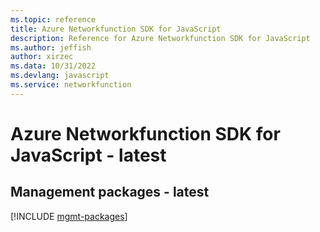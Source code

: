 ```yaml
---
ms.topic: reference
title: Azure Networkfunction SDK for JavaScript
description: Reference for Azure Networkfunction SDK for JavaScript
ms.author: jeffish
author: xirzec
ms.data: 10/31/2022
ms.devlang: javascript
ms.service: networkfunction
---
```

# Azure Networkfunction SDK for JavaScript - latest

## Management packages - latest
[!INCLUDE [mgmt-packages](networkfunction-mgmt-index.md)]
